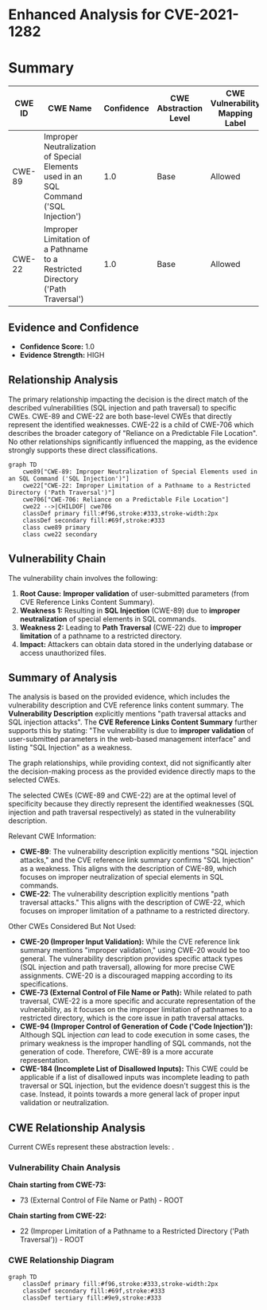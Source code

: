 # Enhanced Analysis for CVE-2021-1282

# Summary

| CWE ID | CWE Name | Confidence | CWE Abstraction Level | CWE Vulnerability Mapping Label | CWE-Vulnerability Mapping Notes |
|---|---|---|---|---|---|
| CWE-89 | Improper Neutralization of Special Elements used in an SQL Command ('SQL Injection') | 1.0 | Base | Allowed | Primary CWE |
| CWE-22 | Improper Limitation of a Pathname to a Restricted Directory ('Path Traversal') | 1.0 | Base | Allowed | Secondary Candidate |

## Evidence and Confidence

*   **Confidence Score:** 1.0
*   **Evidence Strength:** HIGH

## Relationship Analysis

The primary relationship impacting the decision is the direct match of the described vulnerabilities (SQL injection and path traversal) to specific CWEs. CWE-89 and CWE-22 are both base-level CWEs that directly represent the identified weaknesses. CWE-22 is a child of CWE-706 which describes the broader category of "Reliance on a Predictable File Location". No other relationships significantly influenced the mapping, as the evidence strongly supports these direct classifications.

```mermaid
graph TD
    cwe89["CWE-89: Improper Neutralization of Special Elements used in an SQL Command ('SQL Injection')"]
    cwe22["CWE-22: Improper Limitation of a Pathname to a Restricted Directory ('Path Traversal')"]
    cwe706["CWE-706: Reliance on a Predictable File Location"]
    cwe22 -->|CHILDOF| cwe706
    classDef primary fill:#f96,stroke:#333,stroke-width:2px
    classDef secondary fill:#69f,stroke:#333
    class cwe89 primary
    class cwe22 secondary
```

## Vulnerability Chain

The vulnerability chain involves the following:
  1. **Root Cause:** **Improper validation** of user-submitted parameters (from CVE Reference Links Content Summary).
  2. **Weakness 1:** Resulting in **SQL Injection** (CWE-89) due to **improper neutralization** of special elements in SQL commands.
  3. **Weakness 2:** Leading to **Path Traversal** (CWE-22) due to **improper limitation** of a pathname to a restricted directory.
  4. **Impact:** Attackers can obtain data stored in the underlying database or access unauthorized files.

## Summary of Analysis

The analysis is based on the provided evidence, which includes the vulnerability description and CVE reference links content summary. The **Vulnerability Description** explicitly mentions "path traversal attacks and SQL injection attacks". The **CVE Reference Links Content Summary** further supports this by stating: "The vulnerability is due to **improper validation** of user-submitted parameters in the web-based management interface" and listing "SQL Injection" as a weakness.

The graph relationships, while providing context, did not significantly alter the decision-making process as the provided evidence directly maps to the selected CWEs.

The selected CWEs (CWE-89 and CWE-22) are at the optimal level of specificity because they directly represent the identified weaknesses (SQL injection and path traversal respectively) as stated in the vulnerability description.

Relevant CWE Information:

*   **CWE-89**: The vulnerability description explicitly mentions "SQL injection attacks," and the CVE reference link summary confirms "SQL Injection" as a weakness. This aligns with the description of CWE-89, which focuses on improper neutralization of special elements in SQL commands.
*   **CWE-22**: The vulnerability description explicitly mentions "path traversal attacks." This aligns with the description of CWE-22, which focuses on improper limitation of a pathname to a restricted directory.

Other CWEs Considered But Not Used:

*   **CWE-20 (Improper Input Validation):** While the CVE reference link summary mentions "improper validation," using CWE-20 would be too general. The vulnerability description provides specific attack types (SQL injection and path traversal), allowing for more precise CWE assignments. CWE-20 is a discouraged mapping according to its specifications.
*   **CWE-73 (External Control of File Name or Path):** While related to path traversal, CWE-22 is a more specific and accurate representation of the vulnerability, as it focuses on the improper limitation of pathnames to a restricted directory, which is the core issue in path traversal attacks.
*   **CWE-94 (Improper Control of Generation of Code ('Code Injection')):** Although SQL injection *can* lead to code execution in some cases, the primary weakness is the improper handling of SQL commands, not the generation of code. Therefore, CWE-89 is a more accurate representation.
*   **CWE-184 (Incomplete List of Disallowed Inputs):** This CWE could be applicable if a list of disallowed inputs was incomplete leading to path traversal or SQL injection, but the evidence doesn't suggest this is the case. Instead, it points towards a more general lack of proper input validation or neutralization.


## CWE Relationship Analysis

Current CWEs represent these abstraction levels: .


### Vulnerability Chain Analysis

**Chain starting from CWE-73:**
- 73 (External Control of File Name or Path) - ROOT


**Chain starting from CWE-22:**
- 22 (Improper Limitation of a Pathname to a Restricted Directory ('Path Traversal')) - ROOT



### CWE Relationship Diagram

```mermaid
graph TD
    classDef primary fill:#f96,stroke:#333,stroke-width:2px
    classDef secondary fill:#69f,stroke:#333
    classDef tertiary fill:#9e9,stroke:#333
```